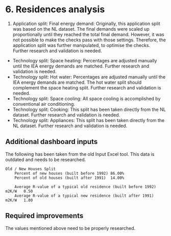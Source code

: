# 6. Residences analysis

1. Application split: Final energy demand: Originally, this application split was based on the NL dataset. The final demands were scaled up proportionally until they reached the total final demand. However, it was not possible to make the checks pass with those settings. Therefore, the application split was further manipulated, to optimise the checks. Further research and validation is needed.
* Technology split: Space heating: Percentages are adjusted manually until the IEA energy demands are matched. Further research and validation is needed.
* Technology split: Hot water: Percentages are adjusted manually until the IEA energy demands are matched. The hot water split should complement the space heating split. Further research and validation is needed.
* Technology split: Space cooling: All space cooling is accomplished by conventional air conditioning.
* Technology split: Cooking: This split has been taken directly from the NL dataset. Further research and validation is needed.
* Technology split: Appliances: This split has been taken directly from the NL dataset. Further research and validation is needed.


## Additional dashboard inputs

The following has been taken from the old Input Excel tool. This data is outdated and needs to be researched.

````
Old / New Houses Split
	Percent of new houses (built before 1992) 86.00%
	Percent of old houses (built after 1991)  14.00%

	Average R-value of a typical old residence (built before 1992)	m2K/W	0.50
	Average R-value of a typical new residence (built after 1991)	m2K/W	1.80

````


## Required improvements

The values mentioned above need to be properly researched.